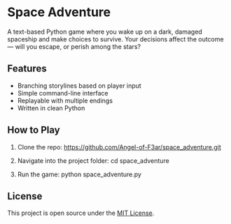# Space Adventure

A text-based Python game where you wake up on a dark, damaged spaceship and make choices to survive. Your decisions affect the outcome — will you escape, or perish among the stars?

## Features

- Branching storylines based on player input
- Simple command-line interface
- Replayable with multiple endings
- Written in clean Python

## How to Play

1. Clone the repo:
https://github.com/Angel-of-F3ar/space_adventure.git

2. Navigate into the project folder:
cd space_adventure

3. Run the game:
python space_adventure.py


## License

This project is open source under the [MIT License](https://opensource.org/licenses/MIT).
